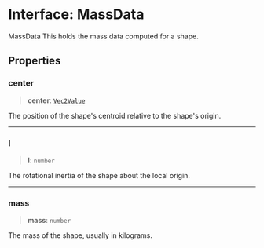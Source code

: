 # Interface: MassData

MassData This holds the mass data computed for a shape.

## Properties

### center

> **center**: [`Vec2Value`](/api/interfaces/Vec2Value)

The position of the shape's centroid relative to the shape's origin.

***

### I

> **I**: `number`

The rotational inertia of the shape about the local origin.

***

### mass

> **mass**: `number`

The mass of the shape, usually in kilograms.

